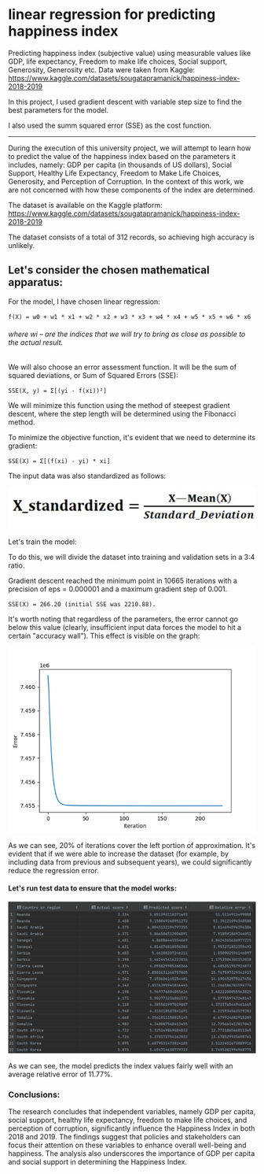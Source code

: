 # linear regression for predicting happiness index

Predicting happiness index (subjective value) using measurable values like GDP, 
life expectancy, Freedom to make life choices, Social support, Generosity, Generosity etc.
Data were taken from Kaggle: https://www.kaggle.com/datasets/sougatapramanick/happiness-index-2018-2019

In this project, I used gradient descent with variable step size to find the best parameters for the model.

I also used the summ squared error (SSE) as the cost function.


---

During the execution of this university project, we will attempt to learn how to predict the value of the happiness index based on the parameters it includes, namely: GDP per capita (in thousands of US dollars), Social Support, Healthy Life Expectancy, Freedom to Make Life Choices, Generosity, and Perception of Corruption. In the context of this work, we are not concerned with how these components of the index are determined.

The dataset is available on the Kaggle platform: https://www.kaggle.com/datasets/sougatapramanick/happiness-index-2018-2019

The dataset consists of a total of 312 records, so achieving high accuracy is unlikely.


## Let's consider the chosen mathematical apparatus:

For the model, I have chosen linear regression:

    f(X) = w0 + w1 * x1 + w2 * x2 + w3 * x3 + w4 * x4 + w5 * x5 + w6 * x6

###### where wi – are the indices that we will try to bring as close as possible to the actual result.

We will also choose an error assessment function. It will be the sum of squared deviations, or Sum of Squared Errors (SSE):
    
    SSE(X, y) = Σ[(yi - f(xi))²]

We will minimize this function using the method of steepest gradient descent, where the step length will be determined using the Fibonacci method.

To minimize the objective function, it's evident that we need to determine its gradient:

    SSE(X) = Σ[(f(xi) - yi) * xi]

The input data was also standardized as follows:

![image](./src/image7.png)

Let's train the model:

To do this, we will divide the dataset into training and validation sets in a 3:4 ratio.

Gradient descent reached the minimum point in 10665 iterations with a precision of eps = 0.000001 and a maximum gradient step of 0.001.

    SSE(X) = 266.20 (initial SSE was 2210.88).

It's worth noting that regardless of the parameters, the error cannot go below this value (clearly, insufficient input data forces the model to hit a certain "accuracy wall"). This effect is visible on the graph:

![image](./src/image8.png)

As we can see, 20% of iterations cover the left portion of approximation. It's evident that if we were able to increase the dataset (for example, by including data from previous and subsequent years), we could significantly reduce the regression error.

#### Let's run test data to ensure that the model works:

![image](./src/image6.png)

As we can see, the model predicts the index values fairly well with an average relative error of 11.77%.

### Conclusions:
The research concludes that independent variables, namely GDP per capita, social support, healthy life expectancy, freedom to make life choices, and perception of corruption, significantly influence the Happiness Index in both 2018 and 2019. The findings suggest that policies and stakeholders can focus their attention on these variables to enhance overall well-being and happiness. The analysis also underscores the importance of GDP per capita and social support in determining the Happiness Index.